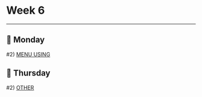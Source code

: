 # Week 6
---
## 🔴 Monday

#2) [MENU USING](Weeks/Week-6-Monday)

## 🔴 Thursday

#2) [OTHER](Weeks/Week-7-Monday)
